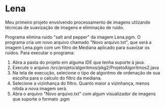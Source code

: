 # Lena
Meu primeiro projeto envolvendo processamento de imagens utlizando técnicas de suavização de imagens e eliminação de ruido.

Programa elimina ruido "salt and pepper" da imagem Lena.pgm.
O programa cria um novo arquivo chamado "Novo arquivo.txt", que será a imagem Lena.pgm com um filtro de Mediana aplicado para suavizar
os ruidos.
Para executar o programa:

1. Abra a pasta do projeto em alguma IDE que tenha suporte à java.
2. Execute o arquivo /src/projeto/algoritmos/pkg2/ProjetoAlgoritmos2.java
3. Na tela de execução, selecione o tipo de algoritmo de ordenação de sua escolha para o calculo do filtro da mediana.
4. Selecione a vizinhança do filtro. Quanto maior a vizinhança, menos nitida a nova imagem será.
5. Abra o arquivo "Novo arquivo.txt" com algum visualizador de imagens que suporte o formato .pgm





